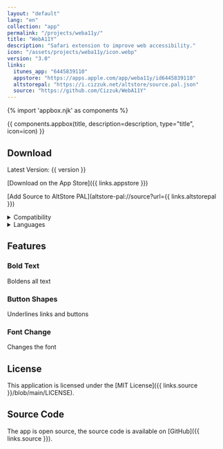 ```yaml
---
layout: "default"
lang: "en"
collection: "app"
permalink: "/projects/weba11y/"
title: "WebA11Y"
description: "Safari extension to improve web accessibility."
icon: "/assets/projects/weba11y/icon.webp"
version: "3.0"
links:
  itunes_app: "6445839110"
  appstore: "https://apps.apple.com/app/weba11y/id6445839110"
  altstorepal: "https://i.cizzuk.net/altstore/source.pal.json"
  source: "https://github.com/Cizzuk/WebA11Y"
---
```

{% import 'appbox.njk' as components %}

{{ components.appbox(title, description=description, type="title", icon=icon) }}

## Download

Latest Version: {{ version }}

[Download on the App Store]({{ links.appstore }})

[Add Source to AltStore PAL](altstore-pal://source?url={{ links.altstorepal }})

<details>
  <summary>Compatibility</summary>
  <ul>
    <li>iOS 15.4 or later.</li>
    <li>iPadOS 15.4 or later.</li>
    <li>macOS 12.3 or later.</li>
    <li>visionOS 1.0 or later.</li>
  </ul>
</details>

<details>
  <summary>Languages</summary>
  <ul>
    <li>English</li>
    <li>Japanese</li>
    <li>Spanish</li>
  </ul>
</details>

## Features

### Bold Text
Boldens all text

### Button Shapes
Underlines links and buttons

### Font Change
Changes the font

## License

This application is licensed under the [MIT License]({{ links.source }}/blob/main/LICENSE).

## Source Code

The app is open source, the source code is available on [GitHub]({{ links.source }}).
